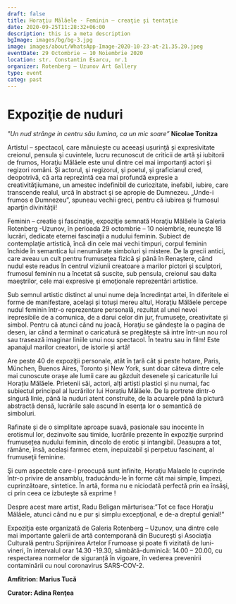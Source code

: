 ```yaml
---
draft: false
title: Horaţiu Mălăele - Feminin – creaţie şi tentaţie
date: 2020-09-25T11:28:32+06:00
description: this is a meta description
bgImage: images/bg/bg-3.jpg
image: images/about/WhatsApp-Image-2020-10-23-at-21.35.20.jpeg
eventDate: 29 Octombrie – 10 Noiembrie 2020
location: str. Constantin Esarcu, nr.1
organizer: Rotenberg – Uzunov Art Gallery
type: event
categ: past
---
```


# Expoziţie de nuduri

*"Un nud strânge in centru său lumina, ca un mic soare”*   **Nicolae Tonitza**

Artistul – spectacol, care mânuiește cu aceeași ușurință și expresivitate creionul, pensula şi  cuvintele, lucru recunoscut de criticii de artă și iubitorii de frumos, Horaţiu Mălăele este unul dintre cei mai importanți actori și regizori români. Şi actorul, şi regizorul, şi poetul, și graficianul cred, deopotrivă, că arta reprezintă cea mai profundă expresie a creativităţiiumane, un amestec indefinibil de curiozitate, inefabil, iubire, care transcende realul, urcă în abstract şi se apropie de Dumnezeu. „Unde-i frumos e Dumnezeu”, spuneau vechii greci, pentru că iubirea şi frumosul aparţin divinităţii!

Feminin – creatie şi fascinaţie, expoziţie semnată Horaţiu Mălăele la Galeria Rotenberg -Uzunov, în perioada 29 octombrie – 10 noiembrie, reuneşte 18 lucrări, dedicate eternei fascinaţii a nudului feminin. Subiect de contemplaţie artistică, încă din cele mai vechi timpuri, corpul feminin închide în semantica lui nenumărate simboluri şi mistere. De la grecii antici, care aveau un cult pentru frumuseţea fizică şi până în Renaştere, când nudul este readus în centrul viziunii creatoare a marilor pictori şi sculptori, frumosul feminin nu a încetat să suscite, sub pensula, creionul  sau dalta maeştrilor, cele mai expresive şi emoţionale reprezentări artistice.

Sub semnul artistic distinct al unui nume deja încredințat artei, în diferitele ei forme de manifestare, același și totuși mereu altul, Horaţiu Mălăele percepe nudul feminin într-o reprezentare personală, rezultat al unei nevoi irepresibile de a comunica, de a darui celor din jur, frumusețe, creativitate și simbol. Pentru că atunci când nu joacă, Horaţiu se gândeşte la o pagina de desen, iar când a terminat o caricatură se pregăteşte să intre într-un nou rol sau trasează imaginar liniile unui nou spectacol. În teatru sau in film! Este apanajul marilor creatori, de istorie și artă!

Are  peste 40 de expoziții personale, atât în țară cât și peste hotare, Paris, München, Buenos Aires, Toronto și New York, sunt doar câteva dintre cele mai cunoscute orașe ale lumii care au găzduit desenele și caricaturile lui Horațiu Mălăele. Prietenii săi, actori, alți artiști plastici și nu numai, fac subiectul principal al lucrărilor lui Horațiu Mălăele. De la portrete dintr-o singură linie, până la nuduri atent construite, de la acuarele până la pictură abstractă densă, lucrările sale ascund în esenţa lor o semantică de simboluri.

Rafinate şi de o simplitate aproape suavă, pasionale sau inocente în erotismul lor, dezinvolte sau timide, lucrările prezente în expoziţie surprind frumusețea nudului feminin, dincolo de erotic și intangibil. Deasupra a tot, rămâne, însă, același farmec etern, inepuizabil şi perpetuu fascinant, al frumuseţii feminine.

Şi cum aspectele care-l preocupă sunt infinite, Horaţiu Malaele le cuprinde într-o privire de ansamblu, traducându-le în forme cât mai simple, limpezi, cuprinzătoare, sintetice. În artă, forma nu e niciodată perfectă prin ea însăşi, ci prin ceea ce izbuteşte să exprime !

Despre acest mare artist, Radu Beligan mărturisea:”Tot ce face Horaţiu Mălăele, atunci când nu e pur şi simplu excepţional, e de-a dreptul genial!”

Expoziţia este organizată de Galeria Rotenberg – Uzunov, una dintre cele mai importante galerii de artă contemporană din Bucureşti şi Asociaţia Culturală pentru Sprijinirea Artelor Frumoase și poate fi vizitată de luni-vineri, în intervalul orar 14.30 -19.30, sâmbătă-duminică: 14.00 – 20.00, cu respectarea normelor de siguranță în vigoare, în vederea prevenirii contaminării cu noul coronavirus SARS-COV-2.

**Amfitrion: Marius Tucă**

**Curator: Adina Renţea** 